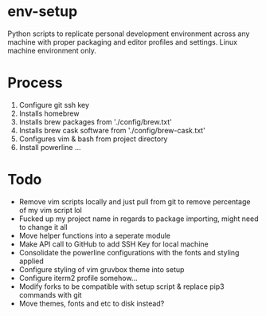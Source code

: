 # env-setup

Python scripts to replicate personal development environment across any machine with proper packaging and editor profiles and settings. Linux machine environment only.

# Process
1. Configure git ssh key
2. Installs homebrew
3. Installs brew packages from './config/brew.txt'
4. Installs brew cask software from './config/brew-cask.txt'
5. Configures vim & bash from project directory
6. Install powerline
...

# Todo
- Remove vim scripts locally and just pull from git to remove percentage of my vim script lol
- Fucked up my project name in regards to package importing, might need to change it all
- Move helper functions into a seperate module
- Make API call to GitHub to add SSH Key for local machine
- Consolidate the powerline configurations with the fonts and styling applied
- Configure styling of vim gruvbox theme into setup
- Configure iterm2 profile somehow...
- Modify forks to be compatible with setup script & replace pip3 commands with git 
- Move themes, fonts and etc to disk instead?

